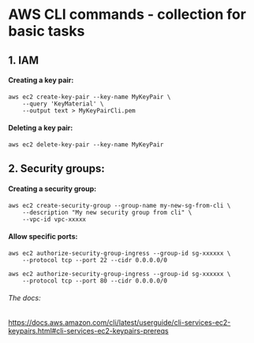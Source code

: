 # **AWS CLI commands - collection for basic tasks**


## 1. IAM

#### Creating a key pair:

    aws ec2 create-key-pair --key-name MyKeyPair \
        --query 'KeyMaterial' \
        --output text > MyKeyPairCli.pem
   


#### Deleting a key pair:
    aws ec2 delete-key-pair --key-name MyKeyPair




## 2. Security groups:

#### Creating a security group:
    aws ec2 create-security-group --group-name my-new-sg-from-cli \
        --description "My new security group from cli" \
        --vpc-id vpc-xxxxx



#### Allow specific ports:
    aws ec2 authorize-security-group-ingress --group-id sg-xxxxxx \
        --protocol tcp --port 22 --cidr 0.0.0.0/0

    aws ec2 authorize-security-group-ingress --group-id sg-xxxxxx \
        --protocol tcp --port 80 --cidr 0.0.0.0/0


###### The docs:
https://docs.aws.amazon.com/cli/latest/userguide/cli-services-ec2-keypairs.html#cli-services-ec2-keypairs-prereqs
